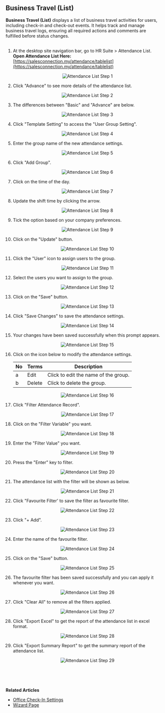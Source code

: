 ## Business Travel (List)

**Business Travel (List)** displays a list of business travel activities for users, including check-in and check-out events. It helps track and manage business travel logs, ensuring all required actions and comments are fulfilled before status changes.<br><br>


1. At the desktop site navigation bar, go to HR Suite > Attendance List.<br>
   **Open Attendance List Here:** [https://salesconnection.my/attendance/tablelist](https://salesconnection.my/attendance/tablelist)<br>

   <p align="center">
      <img src="img2/Attendance_List_Step_1.png" alt="Attendance List Step 1">
   </p>

2. Click "Advance" to see more details of the attendance list.

   <p align="center">
      <img src="img2/Attendance_List_Step_2.png" alt="Attendance List Step 2">
   </p>
  
3. The differences between "Basic" and "Advance" are below.

   <p align="center">
      <img src="img2/Attendance_List_Step_3.png" alt="Attendance List Step 3">
   </p>
   
4. Click "Template Setting" to access the "User Group Setting". 

   <p align="center">
      <img src="img2/Attendance_List_Step_4.png" alt="Attendance List Step 4">
   </p>

5. Enter the group name of the new attendance settings.

   <p align="center">
      <img src="img2/Attendance_List_Step_5.png" alt="Attendance List Step 5">
   </p>

6. Click "Add Group".

   <p align="center">
      <img src="img2/Attendance_List_Step_6.png" alt="Attendance List Step 6">
   </p>
  
7. Click on the time of the day.

   <p align="center">
      <img src="img2/Attendance_List_Step_7.png" alt="Attendance List Step 7">
   </p>
  
8. Update the shift time by clicking the arrow.

   <p align="center">
      <img src="img2/Attendance_List_Step_8.png" alt="Attendance List Step 8">
   </p>
  
9. Tick the option based on your company preferences.

   <p align="center">
      <img src="img2/Attendance_List_Step_9.png" alt="Attendance List Step 9">
   </p>
  
10. Click on the "Update" button.

    <p align="center">
      <img src="img2/Attendance_List_Step_10.png" alt="Attendance List Step 10">
    </p>

11. Click the "User" icon to assign users to the group.

    <p align="center">
      <img src="img2/Attendance_List_Step_11.png" alt="Attendance List Step 11">
    </p>
  
12. Select the users you want to assign to the group.

    <p align="center">
      <img src="img2/Attendance_List_Step_12.png" alt="Attendance List Step 12">
    </p>
  
13. Click on the "Save" button.

    <p align="center">
      <img src="img2/Attendance_List_Step_13.png" alt="Attendance List Step 13">
    </p>

14. Click "Save Changes" to save the attendance settings.

    <p align="center">
      <img src="img2/Attendance_List_Step_14.png" alt="Attendance List Step 14">
    </p>
  
15. Your changes have been saved successfully when this prompt appears.

    <p align="center">
      <img src="img2/Attendance_List_Step_15.png" alt="Attendance List Step 15">
    </p>
  
16. Click on the icon below to modify the attendance settings.

    | No | Terms | Description |
    |----|-------|-------------|
    | a | Edit | Click to edit the name of the group. |
    | b | Delete | Click to delete the group. |

    <p align="center">
      <img src="img2/Attendance_List_Step_16.png" alt="Attendance List Step 16">
    </p>  

17. Click "Filter Attendance Record".
    
    <p align="center">
      <img src="img2/Attendance_List_Step_17.png" alt="Attendance List Step 17">
    </p>  

18. Click on the "Filter Variable" you want.
    
    <p align="center">
      <img src="img2/Attendance_List_Step_18.png" alt="Attendance List Step 18">
    </p>

19. Enter the "Filter Value" you want.
    
    <p align="center">
      <img src="img2/Attendance_List_Step_19.png" alt="Attendance List Step 19">
    </p>  

20. Press the "Enter" key to filter.
    
    <p align="center">
      <img src="img2/Attendance_List_Step_20.png" alt="Attendance List Step 20">
    </p>

21. The attendance list with the filter will be shown as below.
    
    <p align="center">
      <img src="img2/Attendance_List_Step_21.png" alt="Attendance List Step 21">
    </p>  

22. Click "Favourite Filter' to save the filter as favourite filter.
    
    <p align="center">
      <img src="img2/Attendance_List_Step_22.png" alt="Attendance List Step 22">
    </p>

23. Click "+ Add".
    
    <p align="center">
      <img src="img2/Attendance_List_Step_23.png" alt="Attendance List Step 23">
    </p>  

24. Enter the name of the favourite filter.
    
    <p align="center">
      <img src="img2/Attendance_List_Step_24.png" alt="Attendance List Step 24">
    </p>

25. Click on the "Save" button.
    
    <p align="center">
      <img src="img2/Attendance_List_Step_25.png" alt="Attendance List Step 25">
    </p>  

26. The favourite filter has been saved successfully and you can apply it whenever you want.
    
    <p align="center">
      <img src="img2/Attendance_List_Step_26.png" alt="Attendance List Step 26">
    </p>

27. Click "Clear All" to remove all the filters applied.
    
    <p align="center">
      <img src="img2/Attendance_List_Step_27.png" alt="Attendance List Step 27">
    </p>  

28. Click "Export Excel" to get the report of the attendance list in excel format.
    
    <p align="center">
      <img src="img2/Attendance_List_Step_28.png" alt="Attendance List Step 28">
    </p>

29. Click "Export Summary Report" to get the summary report of the attendance list.
    
    <p align="center">
      <img src="img2/Attendance_List_Step_29.png" alt="Attendance List Step 29">
    </p>
    <br><br><br>

**Related Articles**
- [Office Check-In Settings](Office_Check_In_Settings.md)
- [Wizard Page](Wizard_Page.md)
